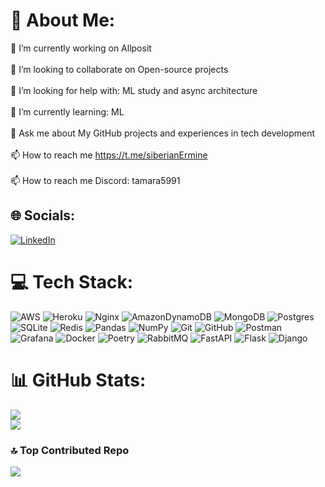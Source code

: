 # 💫 About Me:
🔭 I’m currently working on Allposit<br><br>👯 I’m looking to collaborate on Open-source projects<br><br>🤝 I’m looking for help with: ML study and async architecture <br><br>🌱 I’m currently learning: ML<br><br>💬 Ask me about My GitHub projects and experiences in tech development<br><br>📫 How to reach me https://t.me/siberianErmine<br><br>📫 How to reach me Discord: tamara5991


## 🌐 Socials:
[![LinkedIn](https://img.shields.io/badge/LinkedIn-%230077B5.svg?logo=linkedin&logoColor=white)](https://linkedin.com/in/tamara-malysheva) 

# 💻 Tech Stack:
![AWS](https://img.shields.io/badge/AWS-%23FF9900.svg?style=for-the-badge&logo=amazon-aws&logoColor=white) ![Heroku](https://img.shields.io/badge/heroku-%23430098.svg?style=for-the-badge&logo=heroku&logoColor=white) ![Nginx](https://img.shields.io/badge/nginx-%23009639.svg?style=for-the-badge&logo=nginx&logoColor=white) ![AmazonDynamoDB](https://img.shields.io/badge/Amazon%20DynamoDB-4053D6?style=for-the-badge&logo=Amazon%20DynamoDB&logoColor=white) ![MongoDB](https://img.shields.io/badge/MongoDB-%234ea94b.svg?style=for-the-badge&logo=mongodb&logoColor=white) ![Postgres](https://img.shields.io/badge/postgres-%23316192.svg?style=for-the-badge&logo=postgresql&logoColor=white) ![SQLite](https://img.shields.io/badge/sqlite-%2307405e.svg?style=for-the-badge&logo=sqlite&logoColor=white) ![Redis](https://img.shields.io/badge/redis-%23DD0031.svg?style=for-the-badge&logo=redis&logoColor=white) ![Pandas](https://img.shields.io/badge/pandas-%23150458.svg?style=for-the-badge&logo=pandas&logoColor=white) ![NumPy](https://img.shields.io/badge/numpy-%23013243.svg?style=for-the-badge&logo=numpy&logoColor=white) ![Git](https://img.shields.io/badge/git-%23F05033.svg?style=for-the-badge&logo=git&logoColor=white) ![GitHub](https://img.shields.io/badge/github-%23121011.svg?style=for-the-badge&logo=github&logoColor=white) ![Postman](https://img.shields.io/badge/Postman-FF6C37?style=for-the-badge&logo=postman&logoColor=white) ![Grafana](https://img.shields.io/badge/grafana-%23F46800.svg?style=for-the-badge&logo=grafana&logoColor=white) ![Docker](https://img.shields.io/badge/docker-%230db7ed.svg?style=for-the-badge&logo=docker&logoColor=white) ![Poetry](https://img.shields.io/badge/Poetry-%233B82F6.svg?style=for-the-badge&logo=poetry&logoColor=0B3D8D) ![RabbitMQ](https://img.shields.io/badge/rabbitmq-FF6600?style=for-the-badge&logo=rabbitmq&logoColor=white) ![FastAPI](https://img.shields.io/badge/FastAPI-005571?style=for-the-badge&logo=fastapi) ![Flask](https://img.shields.io/badge/flask-%23000.svg?style=for-the-badge&logo=flask&logoColor=white) ![Django](https://img.shields.io/badge/django-%23092E20.svg?style=for-the-badge&logo=django&logoColor=white)
# 📊 GitHub Stats:
![](https://github-readme-streak-stats.herokuapp.com/?user=tamaramalysh5991&theme=dark&hide_border=false)<br/>
![](https://github-readme-stats.vercel.app/api/top-langs/?username=tamaramalysh5991&theme=dark&hide_border=false&include_all_commits=true&count_private=true&layout=compact)

### 🔝 Top Contributed Repo
![](https://github-contributor-stats.vercel.app/api?username=tamaramalysh5991&limit=5&theme=dark&combine_all_yearly_contributions=true)

<!-- Proudly created with GPRM ( https://gprm.itsvg.in ) -->
